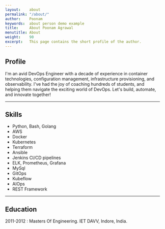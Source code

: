 ```yaml
---
layout:    about
permalink: "/about/"
author:    Poonam
keywords:  about person demo example
title:     About Poonam Agrawal
menutitle: About
weight:    90
excerpt:   This page contains the short profile of the author.
---
```


## Profile

I'm an avid DevOps Engineer with a decade of experience in container technologies, configuration management, infrastructure provisioning, and observability. I've had the joy of coaching hundreds of students, and helping them navigate the exciting world of DevOps. Let's build, automate, and innovate together!

---

## Skills

- Python, Bash, Golang
- AWS
- Docker
- Kubernetes
- Terraform
- Ansible
- Jenkins CI/CD pipelines
- ELK, Prometheus, Grafana
- MySql
- GitOps
- Kubeflow
- AIOps
- REST Framework
  
---

## Education

2011-2012
: Masters Of Engineering. IET DAVV, Indore, India.



